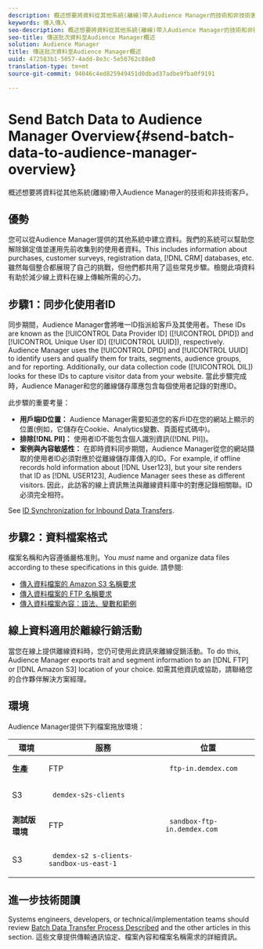 ```yaml
---
description: 概述想要將資料從其他系統(離線)帶入Audience Manager的技術和非技術客戶。
keywords: 傳入傳入
seo-description: 概述想要將資料從其他系統(離線)帶入Audience Manager的技術和非技術客戶。
seo-title: 傳送批次資料至Audience Manager概述
solution: Audience Manager
title: 傳送批次資料至Audience Manager概述
uuid: 472583b1-5057-4add-8e3c-5e50762c88e0
translation-type: tm+mt
source-git-commit: 94046c4ed825949451d0dbad37adbe9fba0f9191

---
```



# Send Batch Data to Audience Manager Overview{#send-batch-data-to-audience-manager-overview}

概述想要將資料從其他系統(離線)帶入Audience Manager的技術和非技術客戶。

## 優勢

<!-- c_offline_to_online.xml -->

您可以從Audience Manager提供的其他系統中建立資料。我們的系統可以幫助您解除鎖定值並運用先前收集到的使用者資料。This includes information about purchases, customer surveys, registration data, [!DNL CRM] databases, etc. 雖然每個整合都展現了自己的挑戰，但他們都共用了這些常見步驟。檢閱此項資料有助於減少線上資料在線上傳輸所需的心力。

## 步驟1：同步化使用者ID

同步期間，Audience Manager會將唯一ID指派給客戶及其使用者。These IDs are known as the [!UICONTROL Data Provider ID] ([!UICONTROL DPID]) and [!UICONTROL Unique User ID] ([!UICONTROL UUID]), respectively. Audience Manager uses the [!UICONTROL DPID] and [!UICONTROL UUID] to identify users and qualify them for traits, segments, audience groups, and for reporting. Additionally, our data collection code ([!UICONTROL DIL]) looks for these IDs to capture visitor data from your website. 當此步驟完成時，Audience Manager和您的離線儲存庫應包含每個使用者記錄的對應ID。

此步驟的重要考量：

* **用戶端ID位置：** Audience Manager需要知道您的客戶ID在您的網站上顯示的位置(例如，它儲存在Cookie、Analytics變數、頁面程式碼中)。
* **排除[!DNL PII]：** 使用者ID不能包含個人識別資訊([!DNL PII])。
* **案例與內容敏感性：** 在即時資料同步期間，Audience Manager從您的網站擷取的使用者ID必須對應於從離線儲存庫傳入的ID。For example, if offline records hold information about [!DNL User123], but your site renders that ID as [!DNL USER123], Audience Manager sees these as different visitors. 因此，此訪客的線上資訊無法與離線資料庫中的對應記錄相關聯。ID必須完全相符。

See [ID Synchronization for Inbound Data Transfers](../../../integration/sending-audience-data/batch-data-transfer-explained/id-sync-http.md).

<!-- 

<p> <b>Step 2: Create a Translation File</b> </p> 
<p>A translation file classifies data according to uniform and logical hierarchy. It is a taxonomy that helps you organize information from general categories (e.g., geography) to more precise classifications (e.g., <i>geography > United States > New York</i>). Also, it labels data with to easy to understand names such as "gender=male" or "color=green" instead of with your internal SKUs, abbreviations, or other names. The file lets Audience Manager display this information in a readable, logical manner. You and your data partners must create and share the translation file with Audience Manager before any real-time or server-to-server data transfers can begin. You can update this file on a schedule relevant to your business needs. </p> 
<p>Important considerations about this step: </p> 
<ul id="ul_6A05AECB0BD649B1BF1B34058E9008E2"> 
 <li id="li_39817ED898F14156A77FCAC066FE0968"> <b>Create a comprehensive list:</b> The translation file must include all the possible values that can be passed in on a particular key. For example, if you have category key called "color" and it accepts the values "red," "green," and "blue," the translation file must contain <i>all</i> those elements. </li> 
 <li id="li_19CAD7683BCF45278E2991C1EDBC9903"> <b>Case and content sensitivity:</b> The key-values in the file must match the values actually passed in to Audience Manager from your website. </li> 
</ul> 
<p>See DATA TRANSLATION FILE. </p>

 -->

## 步驟2：資料檔案格式

檔案名稱和內容遵循嚴格准則。You *must* name and organize data files according to these specifications in this guide. 請參閱:

* [傳入資料檔案的 Amazon S3 名稱要求](../../../integration/sending-audience-data/batch-data-transfer-explained/inbound-s3-filenames.md)
* [傳入資料檔案的 FTP 名稱要求](../../../integration/sending-audience-data/batch-data-transfer-explained/inbound-ftp-filenames.md)
* [傳入資料檔案內容：語法、變數和範例](../../../integration/sending-audience-data/batch-data-transfer-explained/inbound-file-contents.md)

## 線上資料適用於離線行銷活動

當您在線上提供離線資料時，您仍可使用此資訊來離線促銷活動。To do this, Audience Manager exports trait and segment information to an [!DNL FTP] or [!DNL Amazon S3] location of your choice. 如需其他資訊或協助，請聯絡您的合作夥伴解決方案經理。

## 環境

Audience Manager提供下列檔案拖放環境：

<table id="table_A61AA64578944B23B5A7355F2A76E882"> 
 <thead> 
  <tr> 
   <th colname="col1" class="entry"> 環境 </th> 
   <th colname="col02" class="entry"> 服務 </th> 
   <th colname="col2" class="entry"> 位置 </th> 
  </tr> 
 </thead>
 <tbody> 
  <tr> 
   <td colname="col1" morerows="1"> <b>生產</b> </td> 
   <td colname="col02"> FTP </td> 
   <td colname="col2"> <p> <code> ftp-in.demdex.com</code> </p> </td> 
  </tr> 
  <tr> 
   <td colname="col02"> S3 </td> 
   <td colname="col2"> <p> <code> demdex-s2s-clients</code> </p> </td> 
  </tr> 
  <tr> 
   <td colname="col1" morerows="1"> <b>測試版環境</b> </td> 
   <td colname="col02"> FTP </td> 
   <td colname="col2"> <p><code> sandbox-ftp-in.demdex.com</code> </p> </td> 
  </tr> 
  <tr> 
   <td colname="col02"> S3 </td> 
   <td colname="col2"> <p> <code> demdex-s2 s-clients-sandbox-us-east-1</code> </p> </td> 
  </tr> 
 </tbody> 
</table>

## 進一步技術閱讀

Systems engineers, developers, or technical/implementation teams should review [Batch Data Transfer Process Described](../../../integration/sending-audience-data/batch-data-transfer-explained/batch-data-transfer-explained.md#batch-data-transfer-process) and the other articles in this section. 這些文章提供傳輸通訊協定、檔案內容和檔案名稱需求的詳細資訊。